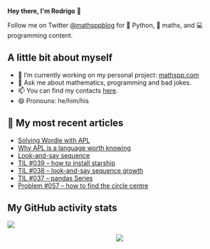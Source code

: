 **Hey there, I'm Rodrigo** 👋

Follow me on Twitter [@mathsppblog][twitter] for 🐍 Python, 🧠 maths, and 💻 programming content.


## A little bit about myself

- 🔭 I’m currently working on my personal project: [mathspp.com](https://mathspp.com)
- 💬 Ask me about mathematics, programming and bad jokes.
- 📫 You can find my contacts [here](https://mathspp.com/about#contacts).
- 😄 Pronouns: he/him/his


## 📖 My most recent articles

<!-- BLOG-POST-LIST:START -->
- [Solving Wordle with APL](https://mathspp.com/blog/solving-wordle-with-apl)
- [Why APL is a language worth knowing](https://mathspp.com/blog/why-apl-is-a-language-worth-knowing)
- [Look-and-say sequence](https://mathspp.com/blog/look-and-say-sequence)
- [TIL #039 – how to install starship](https://mathspp.com/blog/til/039)
- [TIL #038 – look-and-say sequence growth](https://mathspp.com/blog/til/038)
- [TIL #037 – pandas Series](https://mathspp.com/blog/til/037)
- [Problem #057 – how to find the circle centre](https://mathspp.com/blog/problems/how-to-find-the-circle-centre)
<!-- BLOG-POST-LIST:END -->


##  My GitHub activity stats

![](https://github-readme-stats.vercel.app/api?username=RodrigoGiraoSerrao&hide=stars&count_private=true&show_icons=true)

<p align='center'><img src='https://visitor-badge.laobi.icu/badge?page_id=RodrigoGiraoSerrao'></p>

[twitter]: https://twitter.com/mathsppblog
